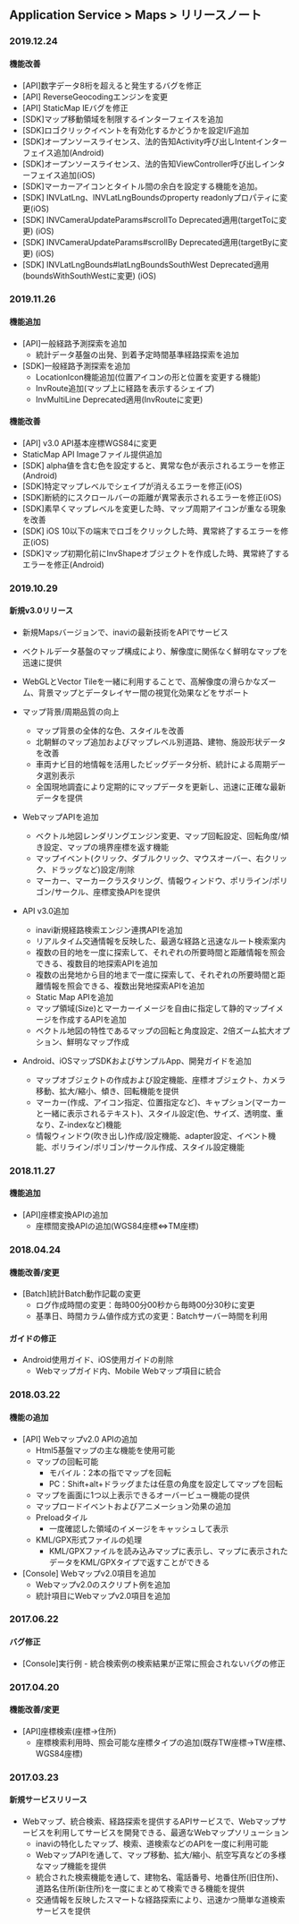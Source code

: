 ﻿## Application Service > Maps > リリースノート

### 2019.12.24
#### 機能改善
* [API]数字データ8桁を超えると発生するバグを修正
* [API] ReverseGeocodingエンジンを変更
* [API] StaticMap IEバグを修正
* [SDK]マップ移動領域を制限するインターフェイスを追加
* [SDK]ロゴクリックイベントを有効化するかどうかを設定I/F追加
* [SDK]オープンソースライセンス、法的告知Activity呼び出しIntentインターフェイス追加(Android)
* [SDK]オープンソースライセンス、法的告知ViewController呼び出しインターフェイス追加(iOS)
* [SDK]マーカーアイコンとタイトル間の余白を設定する機能を追加。
* [SDK] INVLatLng、INVLatLngBoundsのproperty readonlyプロパティに変更(iOS)
* [SDK] INVCameraUpdateParams#scrollTo Deprecated適用(targetToに変更) (iOS)
* [SDK] INVCameraUpdateParams#scrollBy Deprecated適用(targetByに変更) (iOS)
* [SDK] INVLatLngBounds#latLngBoundsSouthWest Deprecated適用(boundsWithSouthWestに変更) (iOS)

### 2019.11.26
#### 機能追加
* [API]一般経路予測探索を追加
	* 統計データ基盤の出発、到着予定時間基準経路探索を追加
* [SDK]一般経路予測探索を追加
	* LocationIcon機能追加(位置アイコンの形と位置を変更する機能)
	* InvRoute追加(マップ上に経路を表示するシェイプ)
	* InvMultiLine Deprecated適用(InvRouteに変更)
#### 機能改善
* [API] v3.0 API基本座標WGS84に変更 
* StaticMap API Imageファイル提供追加
* [SDK] alpha値を含む色を設定すると、異常な色が表示されるエラーを修正(Android)
* [SDK]特定マップレベルでシェイプが消えるエラーを修正(iOS)
* [SDK]断続的にスクロールバーの距離が異常表示されるエラーを修正(iOS)
* [SDK]素早くマップレベルを変更した時、マップ周期アイコンが重なる現象を改善
* [SDK] iOS 10以下の端末でロゴをクリックした時、異常終了するエラーを修正(iOS)   
* [SDK]マップ初期化前にInvShapeオブジェクトを作成した時、異常終了するエラーを修正(Android)

### 2019.10.29
#### 新規v3.0リリース

* 新規Mapsバージョンで、inaviの最新技術をAPIでサービス
* ベクトルデータ基盤のマップ構成により、解像度に関係なく鮮明なマップを迅速に提供
* WebGLとVector Tileを一緒に利用することで、高解像度の滑らかなズーム、背景マップとデータレイヤー間の視覚化効果などをサポート

* マップ背景/周期品質の向上
    * マップ背景の全体的な色、スタイルを改善
    * 北朝鮮のマップ追加およびマップレベル別道路、建物、施設形状データを改善
    * 車両ナビ目的地情報を活用したビッグデータ分析、統計による周期データ選別表示
    * 全国現地調査により定期的にマップデータを更新し、迅速に正確な最新データを提供
     
* WebマップAPIを追加
    * ベクトル地図レンダリングエンジン変更、マップ回転設定、回転角度/傾き設定、マップの境界座標を返す機能
    * マップイベント(クリック、ダブルクリック、マウスオーバー、右クリック、ドラッグなど)設定/削除
    * マーカー、マーカークラスタリング、情報ウィンドウ、ポリライン/ポリゴン/サークル、座標変換APIを提供

* API v3.0追加
    * inavi新規経路検索エンジン連携APIを追加
    * リアルタイム交通情報を反映した、最適な経路と迅速なルート検索案内
    * 複数の目的地を一度に探索して、それぞれの所要時間と距離情報を照会できる、複数目的地探索APIを追加
    * 複数の出発地から目的地まで一度に探索して、それぞれの所要時間と距離情報を照会できる、複数出発地探索APIを追加
    * Static Map APIを追加
    * マップ領域(Size)とマーカーイメージを自由に指定して静的マップイメージを作成するAPIを追加
    * ベクトル地図の特性であるマップの回転と角度設定、2倍ズーム拡大オプション、鮮明なマップ作成
    
* Android、iOSマップSDKおよびサンプルApp、開発ガイドを追加
    * マップオブジェクトの作成および設定機能、座標オブジェクト、カメラ移動、拡大/縮小、傾き、回転機能を提供
    * マーカー(作成、アイコン指定、位置指定など)、キャプション(マーカーと一緒に表示されるテキスト)、スタイル設定(色、サイズ、透明度、重なり、Z-indexなど)機能
    * 情報ウィンドウ(吹き出し)作成/設定機能、adapter設定、イベント機能、ポリライン/ポリゴン/サークル作成、スタイル設定機能

### 2018.11.27
#### 機能追加
* [API]座標変換APIの追加
	* 座標間変換APIの追加(WGS84座標⇔TM座標)

### 2018.04.24
#### 機能改善/変更
* [Batch]統計Batch動作記載の変更
    * ログ作成時間の変更：毎時00分00秒から毎時00分30秒に変更
    * 基準日、時間カラム値作成方式の変更：Batchサーバー時間を利用

#### ガイドの修正
* Android使用ガイド、iOS使用ガイドの削除
    * Webマップガイド内、Mobile Webマップ項目に統合

### 2018.03.22
#### 機能の追加
* [API] Webマップv2.0 APIの追加
    * Html5基盤マップの主な機能を使用可能
    * マップの回転可能
        * モバイル：2本の指でマップを回転
        * PC：Shift+alt+ドラッグまたは任意の角度を設定してマップを回転
    * マップを画面に1つ以上表示できるオーバービュー機能の提供
    * マップロードイベントおよびアニメーション効果の追加
    * Preloadタイル
        * 一度確認した領域のイメージをキャッシュして表示
    * KML/GPX形式ファイルの処理
        * KML/GPXファイルを読み込みマップに表示し、マップに表示されたデータをKML/GPXタイプで返すことができる
* [Console] Webマップv2.0項目を追加
    * Webマップv2.0のスクリプト例を追加
    * 統計項目にWebマップv2.0項目を追加

### 2017.06.22
#### バグ修正
* [Console]実行例 - 統合検索例の検索結果が正常に照会されないバグの修正

### 2017.04.20
#### 機能改善/変更
* [API]座標検索(座標→住所)
	* 座標検索利用時、照会可能な座標タイプの追加(既存TW座標→TW座標、WGS84座標)

### 2017.03.23
#### 新規サービスリリース
* Webマップ、統合検索、経路探索を提供するAPIサービスで、Webマップサービスを利用してサービスを開発できる、最適なWebマップソリューション
    * inaviの特化したマップ、検索、道検索などのAPIを一度に利用可能
    * WebマップAPIを通して、マップ移動、拡大/縮小、航空写真などの多様なマップ機能を提供
    * 統合された検索機能を通して、建物名、電話番号、地番住所(旧住所)、道路名住所(新住所)を一度にまとめて検索できる機能を提供
    * 交通情報を反映したスマートな経路探索により、迅速かつ簡単な道検索サービスを提供

